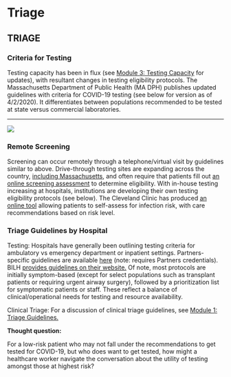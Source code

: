 # Triage

## **TRIAGE**

### **Criteria for Testing**

Testing capacity has been in flux \(see [Module 3: Testing Capacity](https://curriculum.covidstudentresponse.org/module-3-current-situation-and-healthcare-response/testing-capacity-and-eligibility) for updates\), with resultant changes in testing eligibility protocols. The Massachusetts Department of Public Health \(MA DPH\) publishes  updated guidelines with criteria for COVID-19 testing \(see below for version as of 4/2/2020\). It differentiates between populations recommended to be tested at state versus commercial laboratories.   
****

![](https://lh5.googleusercontent.com/d4jXwjOBWVwfVXiDR8diymduVWA0Uuo2ciwNLHqdeyGTmevt1qYT2yQa22b6l_VpvO65RYCRBx31QqQ6lcn2q1IxB5QkmOi0bCQkCgBlEnOzVt77JyvzdblbptZnxGY8ikKLg2Fd)

### **Remote Screening**

Screening can occur remotely through a telephone/virtual visit by guidelines similar to above. Drive-through testing sites are expanding across the country, [including Massachusetts](https://cvshealth.com/newsroom/press-releases/cvs-health-expands-rapid-covid-19-drive-through-testing-sites-massachusetts), and often require that patients fill out [an online screening assessment](https://www.cvs.com/minuteclinic/covid-19-testing) to determine eligibility. With in-house testing increasing at hospitals, institutions are developing their own testing eligibility protocols \(see below\). The Cleveland Clinic has produced [an online tool](https://my.clevelandclinic.org/landing/preparing-for-coronavirus?utm_campaign=coronavirus-url&utm_medium=offline&utm_source=redirect&utm_content=coronavirus-url&_ga=2.212126743.2068788212.1584840182-1300742023.1582059042)  allowing patients to self-assess for infection risk, with care recommendations based on risk level. 

### Triage Guidelines by Hospital

Testing: Hospitals have generally been outlining testing criteria for ambulatory vs emergency department or inpatient settings. Partners-specific guidelines are available [here](https://pulse.partners.org/hub/departments/emergency_preparedness/coronavirus) \(note: requires Partners credentials\). BILH [provides guidelines on their website.](https://covid-19.bilh.org/covid-19-materials/) Of note, most protocols are initially symptom-based \(except for select populations such as transplant patients or requiring urgent airway surgery\), followed by a prioritization list for symptomatic patients or staff. These reflect a balance of clinical/operational needs for testing and resource availability. 

Clinical Triage: For a discussion of clinical triage guidelines, see [Module 1: Triage Guidelines. ](https://curriculum.covidstudentresponse.org/module-1-from-bench-to-bedside/management-of-covid-19#triage-guidelines)

**Thought question:**

For a low-risk patient who may not fall under the recommendations to get tested for COVID-19, but who does want to get tested, how might a healthcare worker navigate the conversation about the utility of testing amongst those at highest risk? 

## 

